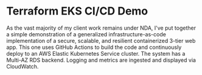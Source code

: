 # Terraform EKS CI/CD Demo

As the vast majority of my client work remains under NDA, I've put together a simple demonstration of a generalized infrastructure-as-code implementation of a secure, scalable, and resilient containerized 3-tier web app. This one uses GitHub Actions to build the code and continuously deploy to an AWS Elastic Kubernetes Service cluster. The system has a Multi-AZ RDS backend. Logging and metrics are ingested and displayed via CloudWatch. 
